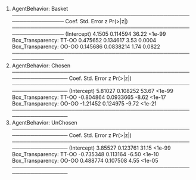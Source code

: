 1. AgentBehavior: Basket
──────────────────────────────────────────────────────────────
                            Coef.  Std. Error      z  Pr(>|z|)
──────────────────────────────────────────────────────────────
(Intercept)              4.1505     0.114594   36.22    <1e-99
Box_Transparency: TT-OO  0.475652   0.134617    3.53    0.0004
Box_Transparency: OO-OO  0.145686   0.0838214   1.74    0.0822
──────────────────────────────────────────────────────────────
2. AgentBehavior: Chosen
───────────────────────────────────────────────────────────────
                             Coef.  Std. Error      z  Pr(>|z|)
───────────────────────────────────────────────────────────────
(Intercept)               5.81027    0.108252   53.67    <1e-99
Box_Transparency: TT-OO  -0.804864   0.0933665  -8.62    <1e-17
Box_Transparency: OO-OO  -1.21452    0.124975   -9.72    <1e-21
───────────────────────────────────────────────────────────────
3. AgentBehavior: UnChosen
───────────────────────────────────────────────────────────────
                             Coef.  Std. Error      z  Pr(>|z|)
───────────────────────────────────────────────────────────────
(Intercept)               3.85527     0.123761  31.15    <1e-99
Box_Transparency: TT-OO  -0.735348    0.113164  -6.50    <1e-10
Box_Transparency: OO-OO   0.488774    0.107508   4.55    <1e-05
───────────────────────────────────────────────────────────────
